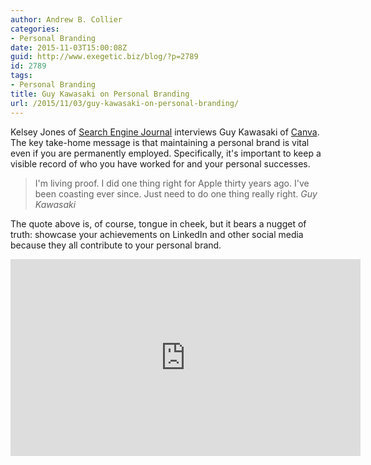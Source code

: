 ```yaml
---
author: Andrew B. Collier
categories:
- Personal Branding
date: 2015-11-03T15:00:08Z
guid: http://www.exegetic.biz/blog/?p=2789
id: 2789
tags:
- Personal Branding
title: Guy Kawasaki on Personal Branding
url: /2015/11/03/guy-kawasaki-on-personal-branding/
---
```


Kelsey Jones of [Search Engine Journal](http://www.searchenginejournal.com/) interviews Guy Kawasaki of [Canva](https://www.canva.com/). The key take-home message is that maintaining a personal brand is vital even if you are permanently employed. Specifically, it's important to keep a visible record of who you have worked for and your personal successes.

<blockquote>
I'm living proof. I did one thing right for Apple thirty years ago. I've been coasting ever since. Just need to do one thing really right.
<cite>Guy Kawasaki</cite>
</blockquote>

The quote above is, of course, tongue in cheek, but it bears a nugget of truth: showcase your achievements on LinkedIn and other social media because they all contribute to your personal brand.

<iframe width="560" height="315" src="https://www.youtube.com/embed/vuDVXrXaKEo" frameborder="0" allowfullscreen></iframe>